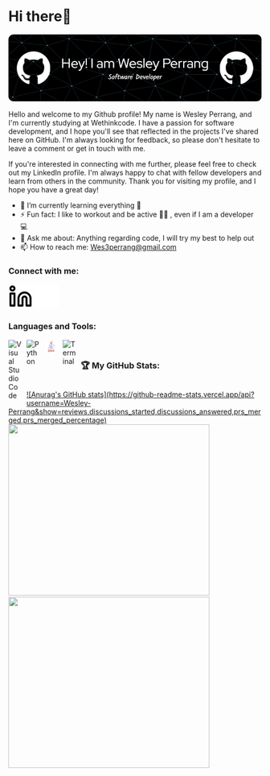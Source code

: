 # Hi there👋

![Header](./github-header-image.png)

<!--
**Wesley-Perrang/Wesley-Perrang** is a ✨ _special_ ✨ repository because its `README.md` (this file) appears on your GitHub profile.

Here are some ideas to get you started:

- 🔭 I’m currently working on ...

- 👯 I’m looking to collaborate on ...
- 🤔 I’m looking for help with ...
- 😄 Pronouns: ...

-->
<p>
<!-- <img align="right" src="./programmer-source-code-clip-art-png.jpg" height="220" width="210"/> -->

Hello and welcome to my Github profile! My name is Wesley Perrang, and I'm currently studying at Wethinkcode. I have a passion for software development, and I hope you'll see that reflected in the projects I've shared here on GitHub. I'm always looking for feedback, so please don't hesitate to leave a comment or get in touch with me.

If you're interested in connecting with me further, please feel free to check out my LinkedIn profile. I'm always happy to chat with fellow developers and learn from others in the community. Thank you for visiting my profile, and I hope you have a great day!

- 🌱 I’m currently learning everything 🤣
- ⚡ Fun fact: I like to workout and be active 🏃‍♂️ , even if I am a developer 💻
- 💬 Ask me about: Anything regarding code, I will try my best to help out
- 📫 How to reach me: Wes3perrang@gmail.com

</p>

### Connect with me:

[![website](./linkedin-light.svg)](https://www.linkedin.com/in/wesley-perrang-b26637225/#gh-light-mode-only)
[![website](./linkedin-dark.svg)](https://www.linkedin.com/in/wesley-perrang-b26637225/#gh-dark-mode-only)

### Languages and Tools:

<img align="left" alt="Visual Studio Code" width="26px" src="https://cdn.jsdelivr.net/gh/devicons/devicon/icons/vscode/vscode-original.svg" style="padding-right:10px;" />
<img align="left" alt="Python" width="26px" src="https://upload.wikimedia.org/wikipedia/commons/0/0a/Python.svg" style="padding-right:10px;" />
<img align="left" alt="Java" width="26px" src="./java.svg" style="padding-right:10px;" />
<img align="left" alt="Terminal" width="26px" src="https://upload.wikimedia.org/wikipedia/commons/5/51/Windows_Terminal_logo.svg" style="padding-right:10px;" />

<br>

### 🏆 My GitHub Stats:

<br>
<a href="https://github.com/Wesley-Perrang/github-readme-stats"> 
![Anurag's GitHub stats](https://github-readme-stats.vercel.app/api?username=Wesley-Perrang&show=reviews,discussions_started,discussions_answered,prs_merged,prs_merged_percentage)
<img src="https://github-readme-stats.vercel.app/api/top-langs/?username=Wesley-Perrang&theme=dark" width=400 height=340>
<img src="https://github-readme-streak-stats.herokuapp.com/?user=Wesley-Perrang&theme=dark" width=400 height=340>
    
    



